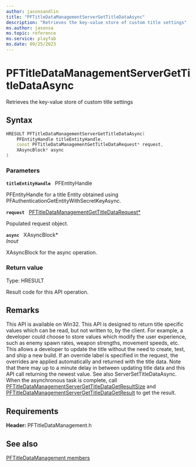 ```yaml
---
author: jasonsandlin
title: "PFTitleDataManagementServerGetTitleDataAsync"
description: "Retrieves the key-value store of custom title settings"
ms.author: jasonsa
ms.topic: reference
ms.service: playfab
ms.date: 09/25/2023
---
```


# PFTitleDataManagementServerGetTitleDataAsync  

Retrieves the key-value store of custom title settings  

## Syntax  
  
```cpp
HRESULT PFTitleDataManagementServerGetTitleDataAsync(  
    PFEntityHandle titleEntityHandle,  
    const PFTitleDataManagementGetTitleDataRequest* request,  
    XAsyncBlock* async  
)  
```  
  
### Parameters  
  
**`titleEntityHandle`** &nbsp; PFEntityHandle  
  
PFEntityHandle for a title Entity obtained using PFAuthenticationGetEntityWithSecretKeyAsync.  
  
**`request`** &nbsp; [PFTitleDataManagementGetTitleDataRequest*](../../pftitledatamanagementtypes/structs/pftitledatamanagementgettitledatarequest.md)  
  
Populated request object.  
  
**`async`** &nbsp; XAsyncBlock*  
*_Inout_*  
  
XAsyncBlock for the async operation.  
  
  
### Return value
Type: HRESULT
  
Result code for this API operation.
  
## Remarks  
  
This API is available on Win32. This API is designed to return title specific values which can be read, but not written to, by the client. For example, a developer could choose to store values which modify the user experience, such as enemy spawn rates, weapon strengths, movement speeds, etc. This allows a developer to update the title without the need to create, test, and ship a new build. If an override label is specified in the request, the overrides are applied automatically and returned with the title data. Note that there may up to a minute delay in between updating title data and this API call returning the newest value. See also ServerSetTitleDataAsync. When the asynchronous task is complete, call [PFTitleDataManagementServerGetTitleDataGetResultSize](pftitledatamanagementservergettitledatagetresultsize.md) and [PFTitleDataManagementServerGetTitleDataGetResult](pftitledatamanagementservergettitledatagetresult.md) to get the result.
  
## Requirements  
  
**Header:** PFTitleDataManagement.h
  
## See also  
[PFTitleDataManagement members](../pftitledatamanagement_members.md)  

  
  
